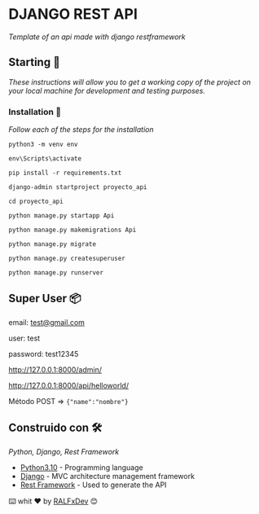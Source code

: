 # DJANGO REST API

_Template of an api made with django restframework_

## Starting 🚀

_These instructions will allow you to get a working copy of the project on your local machine for development and testing purposes._


### Installation 🔧

_Follow each of the steps for the installation_


```
python3 -m venv env

env\Scripts\activate

pip install -r requirements.txt

django-admin startproject proyecto_api

cd proyecto_api

python manage.py startapp Api

python manage.py makemigrations Api

python manage.py migrate

python manage.py createsuperuser

python manage.py runserver 
```

## Super User 📦

email: test@gmail.com

user: test

password: test12345

http://127.0.0.1:8000/admin/

http://127.0.0.1:8000/api/helloworld/

Método POST => ```{"name":"nombre"}```


## Construido con 🛠️

_Python, Django, Rest Framework_

* [Python3.10](https://docs.python.org/3/) - Programming language
* [Django](https://docs.djangoproject.com/en/4.0/) - MVC architecture management framework
* [Rest Framework](https://www.django-rest-framework.org/) - Used to generate the API


⌨️ whit ❤️ by [RALFxDev](https://github.com/ralfxdev) 😊
